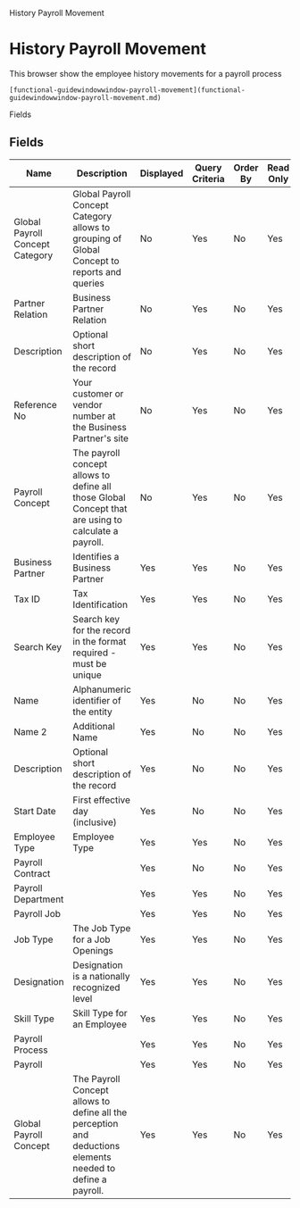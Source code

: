 
History Payroll Movement
# History Payroll Movement


This browser show the employee history movements for a payroll process  

```
[functional-guidewindowwindow-payroll-movement](functional-guidewindowwindow-payroll-movement.md)
```

Fields
## Fields




Name                            | Description                                                                                                 | Displayed | Query Criteria | Order By | Read Only | Mandatory
------------------------------- | ----------------------------------------------------------------------------------------------------------- | --------- | -------------- | -------- | --------- | ---------
Global Payroll Concept Category | Global Payroll Concept Category allows to grouping of Global Concept to reports and queries                 | No        | Yes            | No       | Yes       | No       
Partner Relation                | Business Partner Relation                                                                                   | No        | Yes            | No       | Yes       | No       
Description                     | Optional short description of the record                                                                    | No        | Yes            | No       | Yes       | No       
Reference No                    | Your customer or vendor number at the Business Partner's site                                               | No        | Yes            | No       | Yes       | No       
Payroll Concept                 | The payroll concept allows to define all those Global Concept that are using to calculate a payroll.        | No        | Yes            | No       | Yes       | No       
Business Partner                | Identifies a Business Partner                                                                               | Yes       | Yes            | No       | Yes       | No       
Tax ID                          | Tax Identification                                                                                          | Yes       | Yes            | No       | Yes       | No       
Search Key                      | Search key for the record in the format required - must be unique                                           | Yes       | Yes            | No       | Yes       | No       
Name                            | Alphanumeric identifier of the entity                                                                       | Yes       | No             | No       | Yes       | No       
Name 2                          | Additional Name                                                                                             | Yes       | No             | No       | Yes       | No       
Description                     | Optional short description of the record                                                                    | Yes       | No             | No       | Yes       | No       
Start Date                      | First effective day (inclusive)                                                                             | Yes       | No             | No       | Yes       | No       
Employee Type                   | Employee Type                                                                                               | Yes       | Yes            | No       | Yes       | No       
Payroll Contract                |                                                                                                             | Yes       | No             | No       | Yes       | No       
Payroll Department              |                                                                                                             | Yes       | Yes            | No       | Yes       | No       
Payroll Job                     |                                                                                                             | Yes       | Yes            | No       | Yes       | No       
Job Type                        | The Job Type for a Job Openings                                                                             | Yes       | Yes            | No       | Yes       | No       
Designation                     | Designation is a nationally recognized level                                                                | Yes       | Yes            | No       | Yes       | No       
Skill Type                      | Skill Type for an Employee                                                                                  | Yes       | Yes            | No       | Yes       | No       
Payroll Process                 |                                                                                                             | Yes       | Yes            | No       | Yes       | Yes      
Payroll                         |                                                                                                             | Yes       | Yes            | No       | Yes       | No       
Global Payroll Concept          | The Payroll Concept allows to define all the perception and deductions elements needed to define a payroll. | Yes       | Yes            | No       | Yes       | No       
